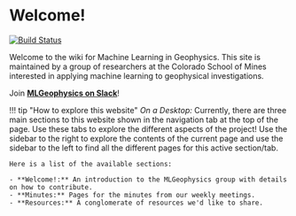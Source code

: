 # Welcome!

[![Build Status](https://travis-ci.org/MLGeophysics/community.svg?branch=master)](https://travis-ci.org/MLGeophysics/community)

Welcome to the wiki for Machine Learning in Geophysics. This site is maintained by a
group of researchers at the Colorado School of Mines interested in applying
machine learning to geophysical investigations.

Join [**MLGeophysics on Slack**](http://mlgeophysics.slack.com)!

!!! tip "How to explore this website"
    *On a Desktop:* Currently, there are three main sections to this website shown
    in the navigation tab at the top of the page.
    Use these tabs to explore the different aspects of the project!
    Use the sidebar to the right to explore the contents of the current page and
    use the sidebar to the left to find all the different pages for this active section/tab.

    Here is a list of the available sections:

    - **Welcome!:** An introduction to the MLGeophysics group with details on how to contribute.
    - **Minutes:** Pages for the minutes from our weekly meetings.
    - **Resources:** A conglomerate of resources we'd like to share.
